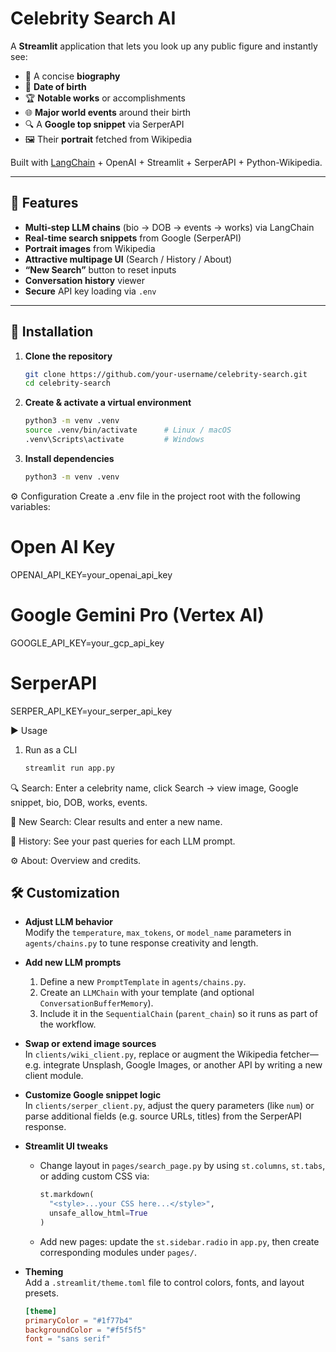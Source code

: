 # Celebrity Search AI

A **Streamlit** application that lets you look up any public figure and instantly see:

- 🧠 A concise **biography**  
- 🎂 **Date of birth**  
- 🏆 **Notable works** or accomplishments  
- 🌐 **Major world events** around their birth  
- 🔍 A **Google top snippet** via SerperAPI  
- 🖼️ Their **portrait** fetched from Wikipedia  

Built with [LangChain](https://github.com/langchain-ai/langchain) + OpenAI + Streamlit + SerperAPI + Python-Wikipedia.

---

## 🚀 Features

- **Multi‐step LLM chains** (bio → DOB → events → works) via LangChain  
- **Real-time search snippets** from Google (SerperAPI)  
- **Portrait images** from Wikipedia  
- **Attractive multipage UI** (Search / History / About)  
- **“New Search”** button to reset inputs  
- **Conversation history** viewer  
- **Secure** API key loading via `.env`

---
## 🔧 Installation

1. **Clone the repository**  
   ```bash
   git clone https://github.com/your-username/celebrity-search.git
   cd celebrity-search

2. **Create & activate a virtual environment**  
   ```bash
   python3 -m venv .venv
   source .venv/bin/activate      # Linux / macOS
   .venv\Scripts\activate         # Windows

3. **Install dependencies**  
   ```bash
   python3 -m venv .venv

⚙️ Configuration
Create a .env file in the project root with the following variables:

# Open AI Key
OPENAI_API_KEY=your_openai_api_key

# Google Gemini Pro (Vertex AI)
GOOGLE_API_KEY=your_gcp_api_key

# SerperAPI
SERPER_API_KEY=your_serper_api_key

▶️ Usage
1. Run as a CLI
   ```bash
   streamlit run app.py

🔍 Search: Enter a celebrity name, click Search → view image, Google snippet, bio, DOB, works, events.

🔄 New Search: Clear results and enter a new name.

📖 History: See your past queries for each LLM prompt.

⚙️ About: Overview and credits.

## 🛠️ Customization

- **Adjust LLM behavior**  
  Modify the `temperature`, `max_tokens`, or `model_name` parameters in `agents/chains.py` to tune response creativity and length.

- **Add new LLM prompts**  
  1. Define a new `PromptTemplate` in `agents/chains.py`.  
  2. Create an `LLMChain` with your template (and optional `ConversationBufferMemory`).  
  3. Include it in the `SequentialChain` (`parent_chain`) so it runs as part of the workflow.

- **Swap or extend image sources**  
  In `clients/wiki_client.py`, replace or augment the Wikipedia fetcher—e.g. integrate Unsplash, Google Images, or another API by writing a new client module.

- **Customize Google snippet logic**  
  In `clients/serper_client.py`, adjust the query parameters (like `num`) or parse additional fields (e.g. source URLs, titles) from the SerperAPI response.

- **Streamlit UI tweaks**  
  - Change layout in `pages/search_page.py` by using `st.columns`, `st.tabs`, or adding custom CSS via:
    ```python
    st.markdown(
      "<style>...your CSS here...</style>",
      unsafe_allow_html=True
    )
    ```  
  - Add new pages: update the `st.sidebar.radio` in `app.py`, then create corresponding modules under `pages/`.

- **Theming**  
  Add a `.streamlit/theme.toml` file to control colors, fonts, and layout presets.  
  ```toml
  [theme]
  primaryColor = "#1f77b4"
  backgroundColor = "#f5f5f5"
  font = "sans serif"
